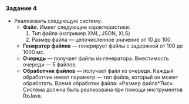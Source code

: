 ### Задание 4
- Реализовать следующую систему:
    - **Файл.** Имеет следующие характеристики:
        1. Тип файла (например XML, JSON, XLS)
        2. Размер файла — целочисленное значение от 10 до 100.
    - **Генератор файлов** — генерирует файлы с задержкой от 100 до 1000 мс.
    - **Очередь** — получает файлы из генератора. Вместимость очереди — 5 файлов.
    - **Обработчик файлов** — получает файл из очереди. Каждый обработчик имеет параметр — тип файла, который он может обработать. Время обработки файла: «Размер файла*7мс». Система должна быть реализована при помощи инструментов RxJava.
